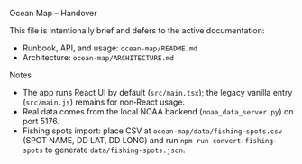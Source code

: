 Ocean Map – Handover

This file is intentionally brief and defers to the active documentation:
- Runbook, API, and usage: `ocean-map/README.md`
- Architecture: `ocean-map/ARCHITECTURE.md`

Notes
- The app runs React UI by default (`src/main.tsx`); the legacy vanilla entry (`src/main.js`) remains for non‑React usage.
- Real data comes from the local NOAA backend (`noaa_data_server.py`) on port 5176.
- Fishing spots import: place CSV at `ocean-map/data/fishing-spots.csv` (SPOT NAME, DD LAT, DD LONG) and run `npm run convert:fishing-spots` to generate `data/fishing-spots.json`.
